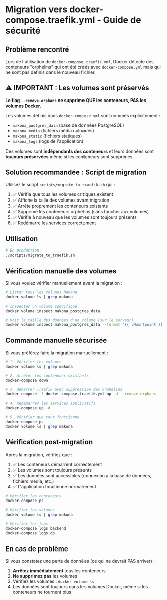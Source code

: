 # Migration vers docker-compose.traefik.yml - Guide de sécurité

## Problème rencontré

Lors de l'utilisation de `docker-compose.traefik.yml`, Docker détecte des conteneurs "orphelins" qui ont été créés avec `docker-compose.yml` mais qui ne sont pas définis dans le nouveau fichier.

## ⚠️ IMPORTANT : Les volumes sont préservés

**Le flag `--remove-orphans` ne supprime QUE les conteneurs, PAS les volumes Docker.**

Les volumes définis dans `docker-compose.yml` sont nommés explicitement :
- `makona_postgres_data` (base de données PostgreSQL)
- `makona_media` (fichiers média uploadés)
- `makona_static` (fichiers statiques)
- `makona_logs` (logs de l'application)

Ces volumes sont **indépendants des conteneurs** et leurs données sont **toujours préservées** même si les conteneurs sont supprimés.

## Solution recommandée : Script de migration

Utilisez le script `scripts/migrate_to_traefik.sh` qui :

1. ✅ Vérifie que tous les volumes critiques existent
2. ✅ Affiche la taille des volumes avant migration
3. ✅ Arrête proprement les conteneurs existants
4. ✅ Supprime les conteneurs orphelins (sans toucher aux volumes)
5. ✅ Vérifie à nouveau que les volumes sont toujours présents
6. ✅ Redémarre les services correctement

## Utilisation

```bash
# En production
./scripts/migrate_to_traefik.sh
```

## Vérification manuelle des volumes

Si vous voulez vérifier manuellement avant la migration :

```bash
# Lister tous les volumes Makona
docker volume ls | grep makona

# Inspecter un volume spécifique
docker volume inspect makona_postgres_data

# Voir la taille des données d'un volume (sur le serveur)
docker volume inspect makona_postgres_data --format '{{ .Mountpoint }}' | xargs sudo du -sh
```

## Commande manuelle sécurisée

Si vous préférez faire la migration manuellement :

```bash
# 1. Vérifier les volumes
docker volume ls | grep makona

# 2. Arrêter les conteneurs existants
docker-compose down

# 3. Démarrer Traefik avec suppression des orphelins
docker-compose -f docker-compose.traefik.yml up -d --remove-orphans

# 4. Redémarrer les services applicatifs
docker-compose up -d

# 5. Vérifier que tout fonctionne
docker-compose ps
docker volume ls | grep makona
```

## Vérification post-migration

Après la migration, vérifiez que :

1. ✅ Les conteneurs démarrent correctement
2. ✅ Les volumes sont toujours présents
3. ✅ Les données sont accessibles (connexion à la base de données, fichiers média, etc.)
4. ✅ L'application fonctionne normalement

```bash
# Vérifier les conteneurs
docker-compose ps

# Vérifier les volumes
docker volume ls | grep makona

# Vérifier les logs
docker-compose logs backend
docker-compose logs db
```

## En cas de problème

Si vous constatez une perte de données (ce qui ne devrait PAS arriver) :

1. **Arrêtez immédiatement** tous les conteneurs
2. **Ne supprimez pas** les volumes
3. Vérifiez les volumes : `docker volume ls`
4. Les données sont toujours dans les volumes Docker, même si les conteneurs ne tournent plus

